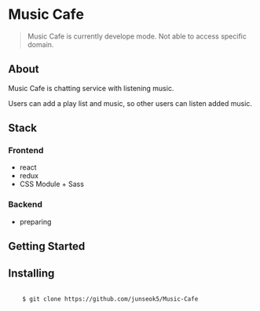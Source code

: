 Music Cafe
==========
> Music Cafe is currently develope mode.
> Not able to access specific domain.


## About
Music Cafe is chatting service with listening music.

Users can add a play list and music, so other users can listen added music.

## Stack
### Frontend
* react
* redux
* CSS Module + Sass

### Backend
* preparing

## Getting Started
## Installing
<pre>
  <code>
    $ git clone https://github.com/junseok5/Music-Cafe 
  </code>
</pre>